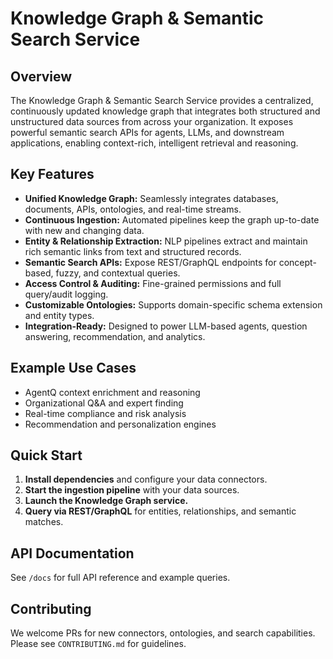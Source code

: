 # Knowledge Graph & Semantic Search Service

## Overview

The Knowledge Graph & Semantic Search Service provides a centralized, continuously updated knowledge graph that integrates both structured and unstructured data sources from across your organization. It exposes powerful semantic search APIs for agents, LLMs, and downstream applications, enabling context-rich, intelligent retrieval and reasoning.

## Key Features

- **Unified Knowledge Graph:** Seamlessly integrates databases, documents, APIs, ontologies, and real-time streams.
- **Continuous Ingestion:** Automated pipelines keep the graph up-to-date with new and changing data.
- **Entity & Relationship Extraction:** NLP pipelines extract and maintain rich semantic links from text and structured records.
- **Semantic Search APIs:** Expose REST/GraphQL endpoints for concept-based, fuzzy, and contextual queries.
- **Access Control & Auditing:** Fine-grained permissions and full query/audit logging.
- **Customizable Ontologies:** Supports domain-specific schema extension and entity types.
- **Integration-Ready:** Designed to power LLM-based agents, question answering, recommendation, and analytics.

## Example Use Cases

- AgentQ context enrichment and reasoning
- Organizational Q&A and expert finding
- Real-time compliance and risk analysis
- Recommendation and personalization engines

## Quick Start

1. **Install dependencies** and configure your data connectors.
2. **Start the ingestion pipeline** with your data sources.
3. **Launch the Knowledge Graph service.**
4. **Query via REST/GraphQL** for entities, relationships, and semantic matches.

## API Documentation

See `/docs` for full API reference and example queries.

## Contributing

We welcome PRs for new connectors, ontologies, and search capabilities. Please see `CONTRIBUTING.md` for guidelines.

